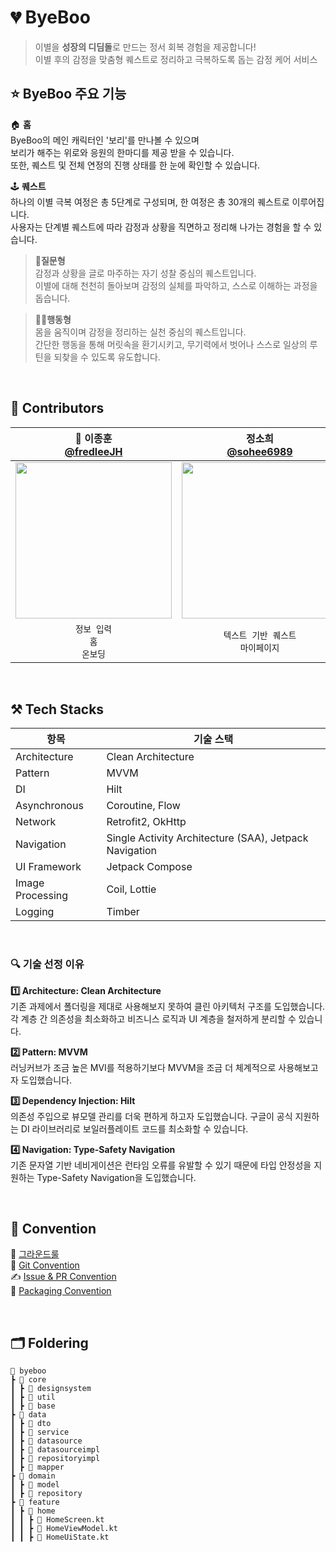 # 💔 ByeBoo

> 이별을 **성장의 디딤돌**로 만드는 정서 회복 경험을 제공합니다!<br/>
>이별 후의 감정을 맞춤형 퀘스트로 정리하고 극복하도록 돕는 감정 케어 서비스<br/>

## ⭐ ByeBoo 주요 기능
🏠 **홈** <br/>
ByeBoo의 메인 캐릭터인 '보리'를 만나볼 수 있으며<br/>
보리가 해주는 위로와 응원의 한마디를 제공 받을 수 있습니다.<br/>
또한, 퀘스트 및 전체 연정의 진행 상태를 한 눈에 확인할 수 있습니다.<br/>

🕹️ **퀘스트** <br/>
하나의 이별 극복 여정은 총 5단계로 구성되며, 한 여정은 총 30개의 퀘스트로 이루어집니다.<br/>
사용자는 단계별 퀘스트에 따라 감정과 상황을 직면하고 정리해 나가는 경험을 할 수 있습니다.<br/>
>**📝질문형**<br/>
>감정과 상황을 글로 마주하는 자기 성찰 중심의 퀘스트입니다.<br/>
>이별에 대해 천천히 돌아보며 감정의 실체를 파악하고, 스스로 이해하는 과정을 돕습니다.

>**🧗‍♂️행동형**<br/>
>몸을 움직이며 감정을 정리하는 실천 중심의 퀘스트입니다.<br/>
>간단한 행동을 통해 머릿속을 환기시키고, 무기력에서 벗어나 스스로 일상의 루틴을 되찾을 수 있도록 유도합니다.

<br/>


## **👀 Contributors**

|                              👑 이종훈 <br> [@fredleeJH](https://github.com/fredleeJH)                   |                           정소희 <br> [@sohee6989](https://github.com/sohee6989)                             |                  주아연 <br> [@znayeonzn](https://github.com/znayeonzn)                             |
|:--------------------------------------------------------------------------------------------------------:|:--------------------------------------------------------------------------------------------------------:|:--------------------------------------------------------------------------------------------------------:|
| <img width="250" src="https://avatars.githubusercontent.com/u/155813460?v=4"/> | <img width="250" src="https://avatars.githubusercontent.com/u/144779368?v=4"/> | <img width="250" src="https://avatars.githubusercontent.com/u/142514626?v=4"/> |
|                                              `정보 입력`<br>`홈`<br>`온보딩`                                                    |                                              `텍스트 기반 퀘스트`<br>`마이페이지`                                               |                           `행동 기반 퀘스트`<br>`오프보딩`<br>                                                      |

<br/>

## **⚒️ Tech Stacks**
| 항목              | 기술 스택 |
|------------------|---------|
| Architecture     | Clean Architecture |
| Pattern          | MVVM  |  
| DI               | Hilt  |
| Asynchronous     | Coroutine, Flow |
| Network          | Retrofit2, OkHttp |
| Navigation       | Single Activity Architecture (SAA), Jetpack Navigation |
| UI Framework     | Jetpack Compose          |
| Image Processing | Coil, Lottie             |
| Logging          | Timber                   |

<br/>

### **🔍 기술 선정 이유** ###

**1️⃣ Architecture: Clean Architecture** <br/>
기존 과제에서 폴더링을 제대로 사용해보지 못하여 클린 아키텍처 구조를 도입했습니다.<br/>
각 계층 간 의존성을 최소화하고 비즈니스 로직과 UI 계층을 철저하게 분리할 수 있습니다.

**2️⃣ Pattern: MVVM** <br/>
러닝커브가 조금 높은 MVI를 적용하기보다 MVVM을 조금 더 체계적으로 사용해보고자 도입했습니다.

**3️⃣ Dependency Injection: Hilt** <br/>
의존성 주입으로 뷰모델 관리를 더욱 편하게 하고자 도입했습니다.
구글이 공식 지원하는 DI 라이브러리로 보일러플레이트 코드를 최소화할 수 있습니다.

**4️⃣ Navigation: Type-Safety Navigation**<br/>
기존 문자열 기반 네비게이션은 런타임 오류를 유발할 수 있기 때문에 타입 안정성을 지원하는 Type-Safety Navigation을 도입했습니다.

<br/>

## **🎁 Convention**

🎉 [그라운드룰](https://lively-mars-3b7.notion.site/225ab823e68d8012a77df3bb361c33a7?source=copy_link)<br/>
💫 [Git Convention](https://lively-mars-3b7.notion.site/Git-Convention-216ab823e68d80f88991f7d974e17541?source=copy_link)<br/>
✍️ [Issue & PR Convention](https://lively-mars-3b7.notion.site/Issue-PR-Convention-216ab823e68d803ba888cf3702831e2f?source=copy_link)<br/>
📂 [Packaging Convention](https://lively-mars-3b7.notion.site/Package-Convention-216ab823e68d80e68b7efed278181350?source=copy_link)<br/>

<br/>

## **🗂️ Foldering**
```
📂 byeboo
┣ 📂 core
┃ ┣ 📂 designsystem
┃ ┣ 📂 util
┃ ┣ 📂 base
┣ 📂 data
┃ ┣ 📂 dto 
┃ ┣ 📂 service                
┃ ┣ 📂 datasource            
┃ ┣ 📂 datasourceimpl       
┃ ┣ 📂 repositoryimpl   
┃ ┣ 📂 mapper
┣ 📂 domain
┃ ┣ 📂 model           
┃ ┣ 📂 repository
┣ 📂 feature
┃ ┣ 📂 home
┃ ┃ ┣ 📄 HomeScreen.kt
┃ ┃ ┣ 📄 HomeViewModel.kt
┃ ┃ ┣ 📄 HomeUiState.kt

```
